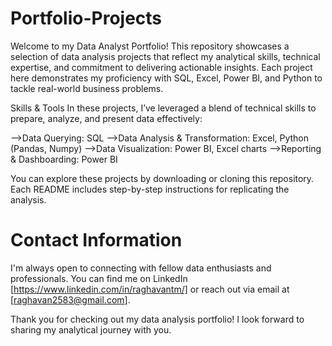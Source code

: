 # Portfolio-Projects

Welcome to my Data Analyst Portfolio! This repository showcases a selection of data analysis projects that reflect my analytical skills, technical expertise, and commitment to delivering actionable insights. Each project here demonstrates my proficiency with SQL, Excel, Power BI, and Python to tackle real-world business problems.

Skills & Tools
In these projects, I’ve leveraged a blend of technical skills to prepare, analyze, and present data effectively:

-->Data Querying: SQL
-->Data Analysis & Transformation: Excel, Python (Pandas, Numpy)
-->Data Visualization: Power BI, Excel charts
-->Reporting & Dashboarding: Power BI

You can explore these projects by downloading or cloning this repository. Each README includes step-by-step instructions for replicating the analysis.


# Contact Information
I'm always open to connecting with fellow data enthusiasts and professionals. You can find me on LinkedIn [https://www.linkedin.com/in/raghavantm/] or reach out via email at [raghavan2583@gmail.com].

Thank you for checking out my data analysis portfolio! I look forward to sharing my analytical journey with you.
